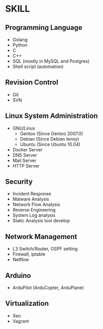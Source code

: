 # SKILL


## Programming Language

* Golang
* Python
* C
* C++
* SQL (mostly in MySQL and Postgres)
* Shell script (automation)


## Revision Control

* Git
* SVN


## Linux System Administration

* GNU/Linux
	* Gentoo (Since Gentoo 2007.0)
	* Debian (Since Debian lenny)
	* Ubuntu (Since Ubuntu 10.04)
* Docker Server
* DNS Server
* Mail Server
* HTTP Server


## Security

* Incident Response
* Malware Analysis
* Network Flow Analysis
* Reverse Engineering
* System Log analysis
* Static Analysis tool develop


## Network Management

* L3 Switch/Router, OSPF setting
* Firewall, iptable
* Netflow


## Arduino

* ArduPilot (ArduCopter, ArduPlane)


## Virtualization

* Xen
* Vagrant
